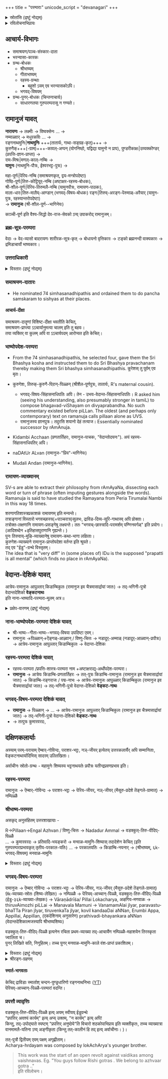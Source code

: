 +++
title = "परम्पराः"
unicode_script = "devanagari"
+++

<details><summary>स्रोतांसि (द्रष्टुं नोद्यम्)</summary>

[नाट्टेरि-बोधनम्](https://archive.org/details/natteri-guru-paramparA_tamiL) ।
[रहस्यत्रयसारः](/rAmAnujIyam/tattvam/venkaTanAthaH/rahasya-traya-sAraH/sarva-prastutiH/1_arthAnushAsana-vibhAgaH/00_shrIguruparaMparAsAraH/) ।
</details>

<details><summary>रविलोचनाभिप्रायः</summary>

GPPs themselves are very late and very suspect anyway. 

- Only yatiraja vaibhavam of vaduga nambi seems to be really contemporary. 
- Venkatachala itihasa mala is later day fraud- not written by anandanpillai.
- Divyasuri carita seems to be actually the work of a later garuDa-vAhana pandita and not the contemporary of ramanuja.
- Almost no GP text is pre 1323 except yatiraja vaibhavam by vaduga nambi. 

Koyilozhuku cannot be taken too seriously beyond a limit - unless you can substantiate it with inscriptions. The kind of dates which it gives for Azhvars or even the first turushka invasion are untenable. It also leaves out several ket events which are referred to in the vijayanagar inscriptions (like visit of the vnagar emperors and their grants).

(Comments on 3k-paDi - see that file.)
</details>


## आचार्य-विभागः
- समाश्रयण/पञ्च-संस्कार-दाता
- भरन्यासा-कारकः
- ग्रन्थ-बोधकः
  - श्रीभाष्यम्
  - गीताभाष्यम्
  - रहस्य-ग्रन्थाः
    - बहुशो ऽयम् एव भरन्यासकोऽपि।
  - भगवद्-विषयम्
- ग्रन्थ-पुनर्-बोधकः (चिन्तनाचार्यः)
  - साधारणतया गुरुपरम्परासु न गण्यते।


## रामानुजं यावत्
**नारायणः** → लक्ष्मीः → विष्वक्सेनः … →  
नम्माळ्वार् → मधुरकविः … →  
रङ्गनाथमुनिः|**नाथमुनिः** +++(तातार्यः, गाथा-सङ्ग्रह-कृत्)+++ →  
कुरुगैक्+++(-ग्राम)+++-कावल्-अप्पन् (योगनिष्ठो, यद्विद्या यामुनो न प्राप), 
पुण्डरीकाक्षः|उय्यक्कॊण्डर् (प्रपत्ति-ज्ञान-प्राप्ता) →  
राम-मिश्रः|मणल्-काल्-नम्बिः →  
**यामुनः** (नाथमुनि-पौत्रः, ईश्वरभट्ट-पुत्रः) →  

महा-पूर्णः|पॆरिय-नम्बि (समाश्रयणकृत्, द्वय-मन्त्रोपदेष्टा)  
गोष्ठि-पूर्णः|तिरु-कॊट्टियूर्-नम्बि (अष्टाक्षर-रहस्य-बोधकः),  
श्री-शौल-पूर्णः|पॆरिय-तिरुमलै-नम्बि (यामुनपौत्रः, रामायण-पाठकः),  
माला-धारः|तिरु-मालैय्-आण्डान् (भगवद्-विषय-बोधकः)
रङ्गः|तिरुव्-अरङ्ग-पॆरुमाळ्-अरैयार् (यामुन-पुत्रः, रहस्यान्तरोपदेष्टा)  
→ **रामानुजः** (श्री-शौल-पूर्ण--भागिनेयः)

काञ्ची-पूर्ण इति वैश्य-सिद्धो देव-राज-सेवको ऽप्य् उपाकरोद् रामानुजम्।

### ब्रह्म-सूत्र-परम्परा
वेदाः → वेद-व्यासो बादरायणः शारीरक-सूत्र-कृत् → बोधायनो वृत्तिकारः → टङ्को ब्रह्मनन्दी वाक्यकारः → द्रमिडाचार्यो भाष्यकारः। 

### उत्तराधिकारी
<details><summary>विस्तारः (द्रष्टुं नोद्यम्)</summary>

- Most probable (Vadakalai) view - pillan was named successor.
- Per another tradition parasara bhattar was made leader after ramanuja.
- As per one tradition (Guru-parampara), Ramanuja's cousin Embar succeeded him as the leader of Shrivaishnavas, followed by Parasara Bhattar.

Vijay read an article which made the following points:

- Embar was 8 years younger than Ramanujar making him 113 at the time of Ramanuja's death. According to the  Tirumudi Adaivu of Appillai, Embar lived only until the age of 105 making it impossible for him to succeed Ramanuja.
- Bhattar lived for 28 years (according to Idu, see below) and would have died 47 years before Ramanuja died, and 39 years before Embar died.
- Idu 36000 on Tiruvaymozhi 32.10 says that immediately after explaining this verse to his sons, Kurattazhvan taught the Ashtaksharam to both on grounds that life is short and death is unpredictable. Shortly after, Parasara Bhattar died at age 28.
- It appears unlikely that when both Ramanuja and Kurattazhvan were alive, Parasara Bhattar could have had Embar as acharya.
</details>



### समाश्रयण-दातारः
- He nominated 74 simhasanadhipathis and ordained them to do pancha samskaram to sishyas at their places.

#### आचार्य-दीक्षा
समाश्रयण-दातॄणां विशिष्ट-दीक्षा भवतीति केचित्,  
समाश्रयण-प्राप्त्या ऽऽचार्यानुमत्या चालम् इति तु बहवः।  
तया व्यक्तिर् वा कुलम् अपि वा ऽऽचार्यपदम् आरोप्यत इति केचित्। 

### भाष्योपदेश-परम्परा
- From the 74 simhasanadhipathis, he selected four, gave them the Sri Bhashya kosha and instructed them to do Sri Bhashya pravachanam thereby making them Sri bhashya simhasanadhipathis. कूरेशस् तु पूर्वम् एव मृतः। 

- कुरुगेशः, तिरुक्-कुरुगै-पिऱान्-पिळ्ळन् (श्रीशैल-पूर्णपुत्रः, तातार्यः, R's maternal cousin).
  - भगवद्-विषय-सिंहासनाधिपतिः अपि। तेन - उभय-वेदान्त-सिंहासनाधिपतिः। R asked him (seeing his understanding, also presumably stronger in tamiL) to compose bhagavad-viShayam on divyaprabandha. No such commentary existed before piLLan. The oldest (and perhaps only contemporary) text on ramanuja calls pillaan alone as UVS. 
  - रामानुजस्य ज्ञानपुत्रः। तदुरसि शयानो देहं तत्याज। Essentially nominated successor by rAmAnuja.
- Kidambi Acchaan (प्रणतार्तिहरः, रामानुज-पाचकः, "वेदान्तोदयनः"). अयं रहस्य-सिंहासनाधिपतिर् अपि। 
- naDAtUr ALvan (रामानुज-"प्रिय"-भागिनेयः)
- Mudali Andan (रामानुज-भागिनेयः).

### रामायण-व्याख्यानम्
SV-s are able to extract their philosophy from rAmAyaNa, dissecting each word or turn of phrase (often imputing gestures alongside the words).  
Ramanuja is said to have studied the Ramayana from Peria Tirumalai Nambi in this way 18 times.

शरणागतिशास्त्रप्रकाशकं रामायणम् इति मन्यन्ते।  
तत्राङ्गानां विस्तारो भगवच्छास्त्र(=पाञ्चरात्र)सुलभः, द्राविड-दिव्य-सूरि-गाथास्व् अपि प्रोक्ताः।  
तत्रोक्त-लक्षणानि रामायण-प्रसङ्गेषु लक्ष्यन्ते। ततः "भगवच्-छास्त्रादि-परामर्शम् पण्णिनवर्गळ्" इति प्रयोगः। (आदिशब्देन +इतिहासपुराणानि गृह्यन्ते। )  
पुनः तिरुवाय्-मुऴि-व्याख्यानेषु रामायण-कथा-भागा लक्षिताः।  
कुरुगेश-व्याख्याने रामानुज-प्राप्तोपदेशा वर्तन्त इति श्रूयते।  
तद् एव "ईडु"-ग्रन्थे विस्तृतम्।  
The idea that is "very diff" in (some places of) IDu is the supposed "prapatti is all mental" (which finds no place in rAmAyaNa).


## वेदान्त-देशिकं यावत्
आत्रेय-रामानुजः आपुल्लार् किडाम्बिकुलः (रामानुज इव चैत्रमासार्द्रायां जातः) → तद्-भगिनी-पुत्रो वेदान्तदेशिको **वेङ्कटनाथः**  
इति नाना-भाष्यादि-परम्परा-मूलम् अत्र॥


<details><summary>प्रक्षेप-वारणम् (द्रष्टुं नोद्यम्)</summary>

देशिकपुत्रेण स्वपितुः सर्वा अपि कृतयः (शास्त्रग्रन्थाः, द्राविडगाथाः, काव्यानि, स्तोत्राणि …) सङ्कलिताः, परिगणिताश् चेति श्रूयते - एवं प्रक्क्षेपारोपादि वारयितुम्।

Kanchi pba मुद्रितश्रीदेशिकस्तोत्रग्रन्थ एव  उलकार्यपञ्चाशत् नास्ति।  
एवं भूगोलनिर्णयो ऽपि नास्ति। 
</details>


### नाना-भाष्योपदेश-परम्परा देशिकं यावत्
- श्री-भाष्य--गीता-भाष्य--भगवद्-विषया उपदिष्टा एवम्। 
- रामानुजः →पिळ्ळान्→ऎङ्गळ्-आऴ्वान् / विष्णु-चित्तः → नडादूर्-अम्माळ् (नडादूर्-आळ्वान्-प्रपौत्रः) → आत्रेय-रामानुजः आपुल्लार् किडाम्बिकुलः  → वेदान्त-देशिकः 


### रहस्य-परम्परा देशिकं यावत्
- रहस्य-परम्परा /प्रपत्ति-शास्त्र-परम्परा नाम +अष्टाक्षराद्य्-अर्थोपदेश-परम्परा। 
- **रामानुजः** → आत्रेयः किडाम्बि-प्रणतार्तिहरः → तत्-पुत्रः किडाम्बि-रामानुजः (रामानुज इव चैत्रमासार्द्रायां जातः) → किडाम्बि-रङ्गराजः / पद्म-नाभः → आत्रेय-रामानुजः आपुळ्ळार् किडाम्बिकुलः (रामानुज इव चैत्रमासार्द्रायां जातः) → तद्-भगिनी-पुत्रो वेदान्त-देशिको **वेङ्कट-नाथः** 

### भगवद्-विषय-परम्परा देशिकं यावत्
- **रामानुजः** → पिळ्ळान् → … → आत्रेय-रामानुजः आपुल्लार् किडाम्बिकुलः (रामानुज इव चैत्रमासार्द्रायां जातः) → तद्-भगिनी-पुत्रो वेदान्त-देशिको **वेङ्कट-नाथः** 
- →  तत्पुत्रः कुमारवरदः, 




## दक्षिणकलार्याः
अस्याम् परम्-परायाम् ऎम्बार्-गोविन्दः, पराशर-भट्टः, नञ्-जीयर् इत्येतय् उत्तरकलार्यैर् अपि सम्मानिताः,  
वेङ्कटनाथार्यादिभिस् सादरम् उल्लिखिताः।  


अर्वाचीनः स्रोतो-ग्रन्थः -  महामुनेः शिष्यस्य भट्टनाथयतेः प्रपौत्रः यतीन्द्रप्रवणप्रभाव इति। 

### रहस्य-परम्परा
रामानुजः → ऎम्बार्-गोविन्दः → पराशर-भट्टः → पॆरिय-जीयर्, नञ्-जीयर् (मैसूरु-प्रदेशे तॆङ्गले-ग्रामात्) → नम्पिळ्ळै


### श्रीभाष्य-परम्परा
असकृद् अनुसंहितम् उत्तरशाखायाः -

R→Pillaan→Engal Azhvan / विष्णु-चित्तः → Nadadur Ammal → वडक्कुत्-तिरु-वीदिप्-पिळ्ळै  
… → कुमारवरदः → प्रतिवादि-भयङ्करो → मन्वाळ-मामुनि-शिष्यास् तदादेशेन केचित् (इति गुरुपरम्पराप्रभावकृत् तृतीय-परकाल-यतिः)
… → परकालयतिः → किडाम्बि-नयनार् → (श्रीभाष्यम्, ६k-भगवद्-विषयम्) मनवाळ-मामुनिः

<details><summary>विस्तारः (द्रष्टुं नोद्यम्)</summary>

Besides doubtful verses in his works stating such, wonder if there is contemporary evidence of PBA being mAmuni's disciple??

3rd parakAla yati records that mAmuni (who he refers to with great respect) sent his students to study shrIbhAShya from PBA. 

Further, mAmuni himself received shrIbhAShya + 6k this way -  प्रथमः परकाल-यतिः →किडाम्बि-नयनार् →मामुनिः

his descendents of course became mAmuni-ites.
</details>



### भगवद्-विषय-परम्परा
रामानुजः → ऎम्बार् गोविन्दः → पराशर-भट्टः → पॆरिय-जीयर्, नञ्-जीयर् (मैसूरु-प्रदेशे तॆङ्गले-ग्रामात्) 9k-व्याख्या-स्रोतः (शिष्य-लेखितः) → नम्पिळ्ळै → पॆरियव्-आच्चान्-पिळ्ळै, वडक्कुत्-तिरु-वीदिप्-पिळ्ळै (ईडु-३६k-व्याख्या-लेखकः) → Vāraṇādrīśa/ Pillai Lokacharya, अऴगिय-मणवाळः → thiruvAimozhi piLLai → Manavala Mamuni →   VanamamAlai jIyar, paravastu-bhaTTa Piran jIyar, tiruvenkaTa jIyar, kovil kandaaDai aNNan, Erumbi Appa, Appillai, Appillan, (एकदेशिनाम् अनुसारेण) prathivadi-bhayankara aNNan (वेदान्तदेशिकात्मजस्यापि श्रीभाष्यशिष्यः)

वडक्कुत्-तिरु-वीदिप्-पिळ्ळै इत्यनेन रचिता प्रथम-व्याख्या तद्-आचार्येण नम्पिळ्ळै-महाशयेन तिरस्कृता ज्वालिता च।  
पुनर् लिखिते सति, निगूहितम्। तच्च पुनर् मनवाळ-मामुनि-काले वंश-प्राप्तं प्रकाशितम्। 

<details><summary>विस्तारः (द्रष्टुं नोद्यम्)</summary>

ऎरुम्बिय्-अप्पो दुराग्रहवान् इति श्रूयते।  
As per naTTeri rAjagopAlAchArya's lecture, erumbiyappa had a 10 yr fall-out with manavALa mAmuni himself.  
was upset when ranganAtha of shrIrangam decided in favor of VD's work represented by prativAdi bhayankara.
</details>


<details><summary>श्रीरङ्ग-ग्रहणम्</summary>

- रामानुज एव विषभिक्षां लेभे श्रीरङ्गे। 
- Of the 4 bhAShya-simhAsanAdipati-s, three left srirangam soon after.
- MudaliyaNDAn seems to have lived there but his descendants were removed from shrIrangam temple management as we see. His descendant, one thozhappar (not the vaidika sarvabhauma) has been shown as a jealous guy in the tenkalai hagiography.

> (Pillan's disciple) Engalazhvan did not have any children. But engalaazhvaan vamsham is there in srirangam. Srirangam guys usurped this and parashara bhatta tirumaligais.
> 
> It has happened so recently as well. Annan tirumaligai did not have anyone in main lineage by the late 1800s or early 1900s. Srirangam sishyas selected some other male member from extended family branch/ sagotra, installed them as adopted son of previous acharya. He was not adopted by the acharya himself. But made his son by sishyas after the vaikuntha prapti of the earlier one.
> 
> - रविलोचनः
</details>

#### स्मार्त-भागवताः
केचिद् द्राविडाः स्मार्ताश् चन्दन-पुण्ड्रधारिणो रङ्गनाथनिभाः ([YT](https://www.youtube.com/watch?v=-amOdFBStKI))  
पॆरियव्-आच्चान्-पिळ्ळै-परम्परां वदन्ति।  


### प्रपत्तौ व्यावृत्तिः
वडक्कुत्-तिरु-वीदिप्-पिळ्ळै इत्य् अयम् स्वीयय् ईडुग्रन्थे  
"प्रपत्तिर् अवश्यं कार्यम्" इत्य् अप्य् उक्तम्, "न कार्यम्" इत्य् अपि!  
किन्तु, तद्-उपोद्घाते स्पष्टम् "प्रपत्तिर् अनुष्ठेये"ति विचारो शठकोपाभिप्राय इति व्यक्तीकृतः, तच्च व्याख्यात्रा वानमामलै-यतिना ऽप्य् अङ्गीकृता (किन्तु तत्-कालीनं हि तद् इत्य् अर्वाचीनाः। )। 

तत्-पुत्रौ द्वितीयम् एवम् पक्षम् अगृह्णीताम्।  
Acharya-hrdayam was composed by lokAchArya's younger brother. 

> This work was the start of an open revolt against vaidikas among vaishnavas. Eg. "You guys follow Rishi gotras . We belong to azhvaar gotra .."  
> इति रविलोचनः। 

